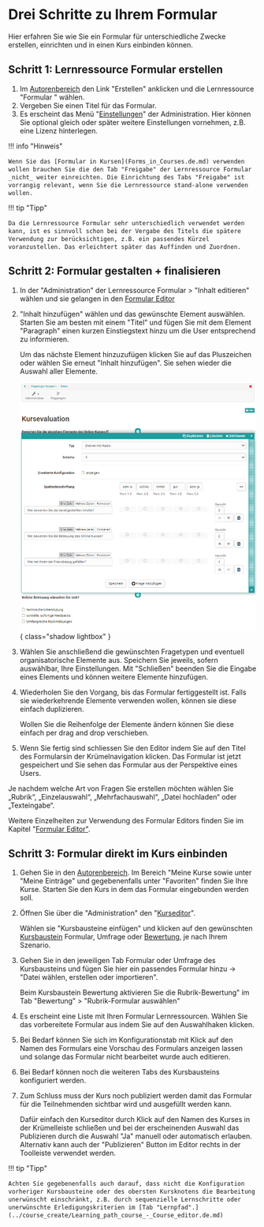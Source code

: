 # Drei Schritte zu Ihrem Formular

Hier erfahren Sie wie Sie ein Formular für unterschiedliche Zwecke erstellen, einrichten und in einen Kurs einbinden können.

## Schritt 1: Lernressource Formular erstellen

1. Im [Autorenbereich](../authoring/index.de.md) den Link "Erstellen" anklicken und die Lernressource "Formular " wählen.
2. Vergeben Sie einen Titel für das Formular.
3. Es erscheint das Menü "[Einstellungen](../course_create/Course_Settings.de.md)" der Administration. Hier können Sie optional gleich oder später weitere Einstellungen vornehmen, z.B. eine Lizenz hinterlegen.

!!! info "Hinweis"

    Wenn Sie das [Formular in Kursen](Forms_in_Courses.de.md) verwenden wollen brauchen Sie die den Tab "Freigabe" der Lernressource Formular _nicht_ weiter einreichten. Die Einrichtung des Tabs "Freigabe" ist vorrangig relevant, wenn Sie die Lernressource stand-alone verwenden wollen.

!!! tip "Tipp"

    Da die Lernressource Formular sehr unterschiedlich verwendet werden kann, ist es sinnvoll schon bei der Vergabe des Titels die spätere Verwendung zur berücksichtigen, z.B. ein passendes Kürzel voranzustellen. Das erleichtert später das Auffinden und Zuordnen.

## Schritt 2: Formular gestalten + finalisieren

1. In der "Administration" der Lernressource Formular > "Inhalt editieren" wählen und sie gelangen in den [Formular Editor](../forms/Form_editor_Questionnaire_editor.de.md)
2. "Inhalt hinzufügen" wählen und das gewünschte Element auswählen. Starten Sie am besten mit einem "Titel" und fügen Sie mit dem Element "Paragraph" einen kurzen Einstiegstext hinzu um die User entsprechend zu informieren.

    Um das nächste Element hinzuzufügen klicken Sie auf das Pluszeichen oder wählen Sie erneut "Inhalt hinzufügen". Sie sehen wieder die Auswahl aller Elemente.

    ![Formular Editor Beispiel-Element](assets/Formular_Beispiel1.png){ class="shadow lightbox" }

3. Wählen Sie anschließend die gewünschten Fragetypen und eventuell organisatorische Elemente aus.  Speichern Sie jeweils, sofern auswählbar, Ihre Einstellungen. Mit "Schließen" beenden Sie die Eingabe eines Elements und können weitere Elemente hinzufügen.

4. Wiederholen Sie den Vorgang, bis das Formular fertiggestellt ist. Falls sie wiederkehrende Elemente verwenden wollen, können sie diese einfach duplizieren.

    Wollen Sie die Reihenfolge der Elemente ändern können Sie diese einfach per drag and drop verschieben.

5. Wenn Sie fertig sind schliessen Sie den Editor indem Sie auf den Titel des Formularsin der Krümelnavigation klicken. Das Formular ist jetzt gespeichert und Sie sehen das Formular aus der Perspektive eines Users.

Je nachdem welche Art von Fragen Sie erstellen möchten wählen Sie „Rubrik“, „Einzelauswahl“, „Mehrfachauswahl“, „Datei hochladen“ oder „Texteingabe“.

Weitere Einzelheiten zur Verwendung des Formular Editors finden Sie im Kapitel "[Formular Editor"](../forms/Form_editor_Questionnaire_editor.de.md).

## Schritt 3: Formular direkt im Kurs einbinden

1. Gehen Sie in den [Autorenbereich](../authoring/index.de.md). Im Bereich "Meine Kurse sowie unter "Meine Einträge" und gegebenenfalls unter "Favoriten" finden Sie Ihre Kurse. Starten Sie den Kurs in dem das Formular eingebunden werden soll.
2. Öffnen Sie über die "Administration" den "[Kurseditor](../course_create/In_Five_Steps_to_Your_Course_With_the_Course_Editor.de.md)".

    Wählen sie "Kursbausteine einfügen" und klicken auf den gewünschten [Kursbaustein](../course_elements/Assessment.de.md) Formular, Umfrage oder [Bewertung](../course_elements/Assessment.de.md), je nach Ihrem Szenario.

3. Gehen Sie in den jeweiligen Tab Formular oder Umfrage des Kursbausteins und fügen Sie hier ein passendes Formular hinzu → "Datei wählen, erstellen oder importieren". 

    Beim Kursbaustein Bewertung aktivieren Sie die Rubrik-Bewertung" im Tab "Bewertung" > "Rubrik-Formular auswählen"

4. Es erscheint eine Liste mit Ihren Formular Lernressourcen. Wählen Sie das vorbereitete Formular aus indem Sie auf den Auswahlhaken klicken.

5. Bei Bedarf können Sie sich im Konfigurationstab mit Klick auf den Namen des Formulars eine Vorschau des Formulars anzeigen lassen und solange das Formular nicht bearbeitet wurde auch editieren.

6. Bei Bedarf können noch die weiteren Tabs des Kursbausteins konfiguriert werden.

7. Zum Schluss muss der Kurs noch publiziert werden damit das Formular für die Teilnehmenden sichtbar wird und ausgefüllt werden kann.

    Dafür einfach den Kurseditor durch Klick auf den Namen des Kurses in der Krümelleiste schließen und bei der erscheinenden Auswahl das Publizieren durch die Auswahl "Ja" manuell oder automatisch erlauben. Alternativ kann auch der "Publizieren" Button im Editor rechts in der Toolleiste verwendet werden.

!!! tip "Tipp"

    Achten Sie gegebenenfalls auch darauf, dass nicht die Konfiguration vorheriger Kursbausteine oder des obersten Kursknotens die Bearbeitung unerwünscht einschränkt, z.B. durch sequenzielle Lernschritte oder unerwünschte Erledigungskriterien im [Tab "Lernpfad".](../course_create/Learning_path_course_-_Course_editor.de.md)
